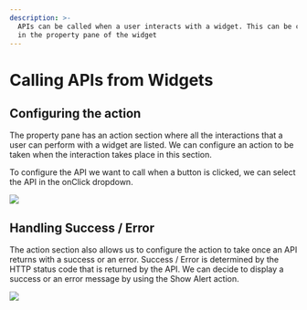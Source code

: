 ```yaml
---
description: >-
  APIs can be called when a user interacts with a widget. This can be configured
  in the property pane of the widget
---
```


# Calling APIs from Widgets

## Configuring the action

The property pane has an action section where all the interactions that a user can perform with a widget are listed. We can configure an action to be taken when the interaction takes place in this section.

To configure the API we want to call when a button is clicked, we can select the API in the onClick dropdown.

![](../../.gitbook/assets/button-action.gif)

## Handling Success / Error

The action section also allows us to configure the action to take once an API returns with a success or an error. Success / Error is determined by the HTTP status code that is returned by the API. We can decide to display a success or an error message by using the Show Alert action.

![](../../.gitbook/assets/success.gif)

